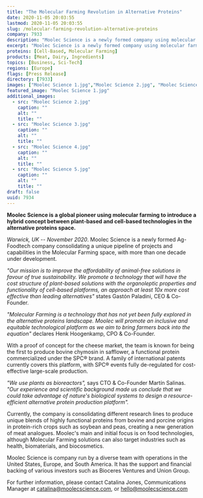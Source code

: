 ```yaml
---
title: "The Molecular Farming Revolution in Alternative Proteins"
date: 2020-11-05 20:03:55
lastmod: 2020-11-05 20:03:55
slug: /molecular-farming-revolution-alternative-proteins
company: 7933
description: "Moolec Science is a newly formed company using molecular farming to introduce a hybrid concept between plant-based and cell-based technologies in the alternative proteins space. With a proof of concept for the cheese market, the team is known for being the first to produce bovine chymosin in safflower, a functional protein commercialized under the SPC brand. A family of international patents currently covers this platform, with SPC events fully de-regulated for cost-effective large-scale production."
excerpt: "Moolec Science is a newly formed company using molecular farming to introduce a hybrid concept between plant-based and cell-based technologies in the alternative proteins space. With a proof of concept for the cheese market, the team is known for being the first to produce bovine chymosin in safflower, a functional protein commercialized under the SPC brand. A family of international patents currently covers this platform, with SPC events fully de-regulated for cost-effective large-scale production."
proteins: [Cell-Based, Molecular Farming]
products: [Meat, Dairy, Ingredients]
topics: [Business, Sci-Tech]
regions: [Europe]
flags: [Press Release]
directory: [7933]
images: ["Moolec Science 1.jpg","Moolec Science 2.jpg", "Moolec Science 3.jpg", "Moolec Science 4.jpg", "Moolec Science 5.jpg"]
featured_image: "Moolec Science 1.jpg"
additional_images:
  - src: "Moolec Science 2.jpg"
    caption: ""
    alt: ""
    title: ""
  - src: "Moolec Science 3.jpg"
    caption: ""
    alt: ""
    title: ""
  - src: "Moolec Science 4.jpg"
    caption: ""
    alt: ""
    title: ""
  - src: "Moolec Science 5.jpg"
    caption: ""
    alt: ""
    title: ""
draft: false
uuid: 7934
---
```

**Moolec Science is a global pioneer using molecular farming to
introduce a hybrid concept between plant-based and cell-based
technologies in the alternative proteins space.**

*Warwick, UK -- November 2020*. Moolec Science is a newly formed
Ag-Foodtech company consolidating a unique pipeline of projects and
capabilities in the Molecular Farming space, with more than one decade
under development.

*"Our mission is to improve the affordability of animal-free solutions
in favour of true sustainability. We promote a technology that will have
the cost structure of plant-based solutions with the organoleptic
properties and functionality of cell-based platforms, an approach at
least 10x more cost effective than leading alternatives"* states Gastón
Paladini, CEO & Co-Founder.

*"Molecular Farming is a technology that has not yet been fully explored
in the alternative proteins landscape. Moolec* *will promote an
inclusive and equitable technological platform as we aim to bring
farmers back into the equation"* declares Henk Hoogenkamp, CPO &
Co-Founder.

With a proof of concept for the cheese market, the team is known for
being the first to produce bovine chymosin in safflower, a functional
protein commercialized under the SPC® brand. A family of international
patents currently covers this platform, with SPC® events fully
de-regulated for cost-effective large-scale production.

*"We use plants as bioreactors",* says CTO & Co-Founder Martín Salinas.
*"Our experience and scientific background made us conclude that we
could take advantage of nature\'s biological systems to design a
resource-efficient alternative protein production platform".*

Currently, the company is consolidating different research lines to
produce unique blends of highly functional proteins from bovine and
porcine origins in protein-rich crops such as soybean and peas, creating
a new generation of meat analogues. Moolec's main and initial focus is
on food technologies, although Molecular Farming solutions can also
target industries such as health, biomaterials, and biocosmetics.

Moolec Science is company run by a diverse team with operations in the
United States, Europe, and South America. It has the support and
financial backing of various investors such as Bioceres Ventures and
Union Group.

For further information, please contact Catalina Jones, Communications
Manager at <catalina@moolecscience.com>, or <hello@moolecscience.com>
